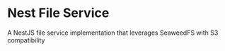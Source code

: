 # Nest File Service

A NestJS file service implementation that leverages SeaweedFS with S3 compatibility
